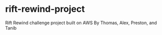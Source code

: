 # rift-rewind-project
Rift Rewind challenge project built on AWS By Thomas, Alex, Preston, and Tanib
